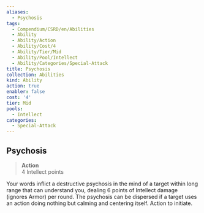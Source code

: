 ```yaml
---
aliases:
  - Psychosis
tags:
  - Compendium/CSRD/en/Abilities
  - Ability
  - Ability/Action
  - Ability/Cost/4
  - Ability/Tier/Mid
  - Ability/Pool/Intellect
  - Ability/Categories/Special-Attack
title: Psychosis
collection: Abilities
kind: Ability
action: true
enabler: false
cost: '4'
tier: Mid
pools:
  - Intellect
categories:
  - Special-Attack
---
```

## Psychosis  
>**Action**  
>4 Intellect points
  
Your words inflict a destructive psychosis in the mind of a target within long range that can understand you, dealing 6 points of Intellect damage (ignores Armor) per round. The psychosis can be dispersed if a target uses an action doing nothing but calming and centering itself. Action to initiate.